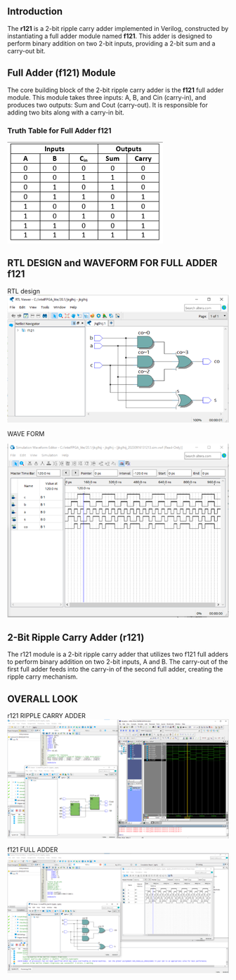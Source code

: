 ## Introduction

The **r121** is a 2-bit ripple carry adder implemented in Verilog, constructed by instantiating a full adder module named **f121**. This adder is designed to perform binary addition on two 2-bit inputs, providing a 2-bit sum and a carry-out bit.

## Full Adder (f121) Module

The core building block of the 2-bit ripple carry adder is the **f121** full adder module. This module takes three inputs: A, B, and Cin (carry-in), and produces two outputs: Sum and Cout (carry-out). It is responsible for adding two bits along with a carry-in bit.

### Truth Table for Full Adder f121
                                

![](images/truth%20table%20for%20f121.png)


## RTL DESIGN and WAVEFORM FOR FULL ADDER f121
          
RTL design                              
![image](images/rtl%20design%20for%20121.png)






WAVE FORM





![image](images/wave%20form%20for%20f121.png)

## 2-Bit Ripple Carry Adder (r121)

The r121 module is a 2-bit ripple carry adder that utilizes two f121 full adders to perform binary addition on two 2-bit inputs, A and B. The carry-out of the first full adder feeds into the carry-in of the second full adder, creating the ripple carry mechanism.

## OVERALL LOOK

 r121 RIPPLE CARRY ADDER
![](images/ripple%20carry%20adder%20documetntation%20.png)
  
  f121 FULL ADDER
  ![](images/f121%20whole.png)

                            

